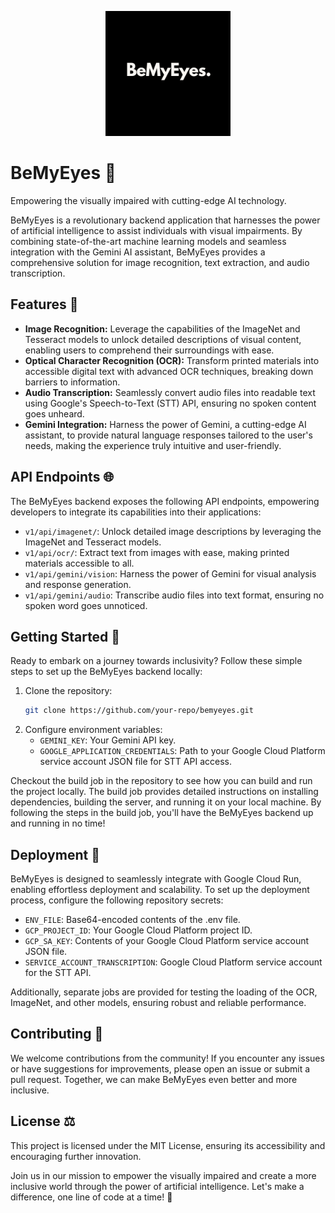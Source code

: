 <p align="center">
  <img src="./logo.png" alt="BeMyEyes Logo" width="200">
</p>

# BeMyEyes 👀

Empowering the visually impaired with cutting-edge AI technology.

BeMyEyes is a revolutionary backend application that harnesses the power of artificial intelligence to assist individuals with visual impairments. By combining state-of-the-art machine learning models and seamless integration with the Gemini AI assistant, BeMyEyes provides a comprehensive solution for image recognition, text extraction, and audio transcription.

## Features 🚀

- **Image Recognition:** Leverage the capabilities of the ImageNet and Tesseract models to unlock detailed descriptions of visual content, enabling users to comprehend their surroundings with ease.
- **Optical Character Recognition (OCR):** Transform printed materials into accessible digital text with advanced OCR techniques, breaking down barriers to information.
- **Audio Transcription:** Seamlessly convert audio files into readable text using Google's Speech-to-Text (STT) API, ensuring no spoken content goes unheard.
- **Gemini Integration:** Harness the power of Gemini, a cutting-edge AI assistant, to provide natural language responses tailored to the user's needs, making the experience truly intuitive and user-friendly.

## API Endpoints 🌐

The BeMyEyes backend exposes the following API endpoints, empowering developers to integrate its capabilities into their applications:

- `v1/api/imagenet/`: Unlock detailed image descriptions by leveraging the ImageNet and Tesseract models.
- `v1/api/ocr/`: Extract text from images with ease, making printed materials accessible to all.
- `v1/api/gemini/vision`: Harness the power of Gemini for visual analysis and response generation.
- `v1/api/gemini/audio`: Transcribe audio files into text format, ensuring no spoken word goes unnoticed.

## Getting Started 🚀

Ready to embark on a journey towards inclusivity? Follow these simple steps to set up the BeMyEyes backend locally:

1. Clone the repository: 
    ```bash
    git clone https://github.com/your-repo/bemyeyes.git
    ```
2. Configure environment variables:
    - `GEMINI_KEY`: Your Gemini API key.
    - `GOOGLE_APPLICATION_CREDENTIALS`: Path to your Google Cloud Platform service account JSON file for STT API access.

Checkout the build job in the repository to see how you can build and run the project locally. The build job provides detailed instructions on installing dependencies, building the server, and running it on your local machine. By following the steps in the build job, you'll have the BeMyEyes backend up and running in no time!

## Deployment 🚀

BeMyEyes is designed to seamlessly integrate with Google Cloud Run, enabling effortless deployment and scalability. To set up the deployment process, configure the following repository secrets:

- `ENV_FILE`: Base64-encoded contents of the .env file.
- `GCP_PROJECT_ID`: Your Google Cloud Platform project ID.
- `GCP_SA_KEY`: Contents of your Google Cloud Platform service account JSON file.
- `SERVICE_ACCOUNT_TRANSCRIPTION`: Google Cloud Platform service account for the STT API.

Additionally, separate jobs are provided for testing the loading of the OCR, ImageNet, and other models, ensuring robust and reliable performance.

## Contributing 🤝

We welcome contributions from the community! If you encounter any issues or have suggestions for improvements, please open an issue or submit a pull request. Together, we can make BeMyEyes even better and more inclusive.

## License ⚖️

This project is licensed under the MIT License, ensuring its accessibility and encouraging further innovation.

Join us in our mission to empower the visually impaired and create a more inclusive world through the power of artificial intelligence. Let's make a difference, one line of code at a time! 🌟
